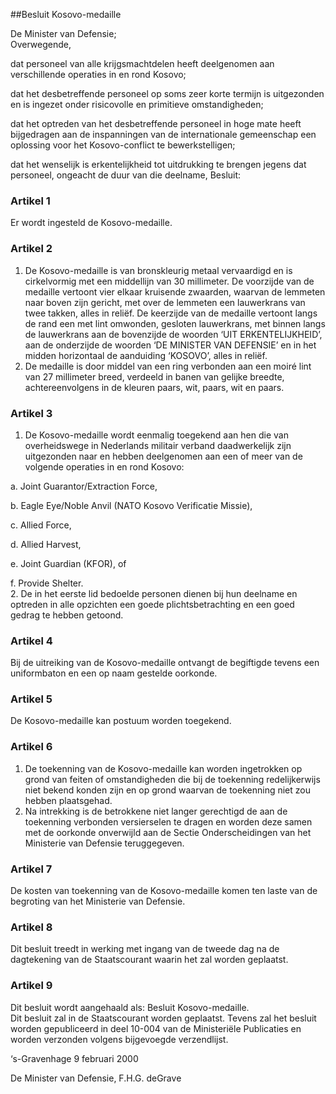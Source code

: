 <meta http-equiv='Content-Type' content='text/html; charset=utf-8' />

##Besluit Kosovo-medaille

De Minister van Defensie;  
Overwegende,

dat personeel van alle krijgsmachtdelen heeft deelgenomen aan verschillende operaties in en rond Kosovo;  

dat het desbetreffende personeel op soms zeer korte termijn is uitgezonden en is ingezet onder risicovolle en primitieve omstandigheden;  

dat het optreden van het desbetreffende personeel in hoge mate heeft bijgedragen aan de inspanningen van de internationale gemeenschap een oplossing voor het Kosovo-conflict te bewerkstelligen;  

dat het wenselijk is erkentelijkheid tot uitdrukking te brengen jegens dat personeel, ongeacht de duur van die deelname,     Besluit:    

### Artikel  1  

Er wordt ingesteld de Kosovo-medaille.  

### Artikel  2  

1.  De Kosovo-medaille is van bronskleurig metaal vervaardigd en is cirkelvormig met een middellijn van 30 millimeter. De voorzijde van de medaille vertoont vier elkaar kruisende zwaarden, waarvan de lemmeten naar boven zijn gericht, met over de lemmeten een lauwerkrans van twee takken, alles in reliëf. De keerzijde van de medaille vertoont langs de rand een met lint omwonden, gesloten lauwerkrans, met binnen langs de lauwerkrans aan de bovenzijde de woorden ‘UIT ERKENTELIJKHEID’, aan de onderzijde de woorden ‘DE MINISTER VAN DEFENSIE’ en in het midden horizontaal de aanduiding ‘KOSOVO’, alles in reliëf.   
2.  De medaille is door middel van een ring verbonden aan een moiré lint van 27 millimeter breed, verdeeld in banen van gelijke breedte, achtereenvolgens in de kleuren paars, wit, paars, wit en paars.   

### Artikel  3  

1.  De Kosovo-medaille wordt eenmalig toegekend aan hen die van overheidswege in Nederlands militair verband daadwerkelijk zijn uitgezonden naar en hebben deelgenomen aan een of meer van de volgende operaties in en rond Kosovo: 

a. Joint Guarantor/Extraction Force,  

b. Eagle Eye/Noble Anvil (NATO Kosovo Verificatie Missie),  

c. Allied Force,  

d. Allied Harvest,  

e. Joint Guardian (KFOR), of  

f. Provide Shelter.     
2.  De in het eerste lid bedoelde personen dienen bij hun deelname en optreden in alle opzichten een goede plichtsbetrachting en een goed gedrag te hebben getoond.   

### Artikel  4  

Bij de uitreiking van de Kosovo-medaille ontvangt de begiftigde tevens een uniformbaton en een op naam gestelde oorkonde.  

### Artikel  5  

De Kosovo-medaille kan postuum worden toegekend.  

### Artikel  6  

1.  De toekenning van de Kosovo-medaille kan worden ingetrokken op grond van feiten of omstandigheden die bij de toekenning redelijkerwijs niet bekend konden zijn en op grond waarvan de toekenning niet zou hebben plaatsgehad.   
2.  Na intrekking is de betrokkene niet langer gerechtigd de aan de toekenning verbonden versierselen te dragen en worden deze samen met de oorkonde onverwijld aan de Sectie Onderscheidingen van het Ministerie van Defensie teruggegeven.   

### Artikel  7  

De kosten van toekenning van de Kosovo-medaille komen ten laste van de begroting van het Ministerie van Defensie.  

### Artikel  8  

Dit besluit treedt in werking met ingang van de tweede dag na de dagtekening van de Staatscourant waarin het zal worden geplaatst.  

### Artikel  9  

Dit besluit wordt aangehaald als: Besluit Kosovo-medaille.  
Dit besluit zal in de Staatscourant worden geplaatst. Tevens zal het besluit worden gepubliceerd in deel 10-004 van de Ministeriële Publicaties en worden verzonden volgens bijgevoegde verzendlijst.   

‘s-Gravenhage 
9 februari 2000    

De 
Minister van Defensie, 
F.H.G. deGrave    
